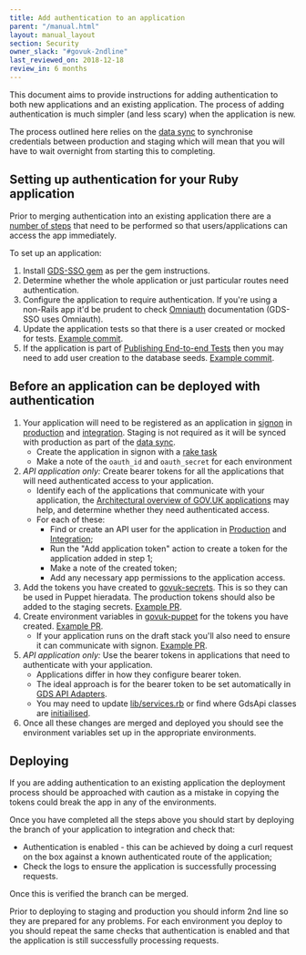 ```yaml
---
title: Add authentication to an application
parent: "/manual.html"
layout: manual_layout
section: Security
owner_slack: "#govuk-2ndline"
last_reviewed_on: 2018-12-18
review_in: 6 months
---
```


This document aims to provide instructions for adding authentication to both
new applications and an existing application. The process of adding
authentication is much simpler (and less scary) when the application is new.

The process outlined here relies on the [data sync][] to synchronise
credentials between production and staging which will mean that you will have
to wait overnight from starting this to completing.

## Setting up authentication for your Ruby application

Prior to merging authentication into an existing application there are a
[number of steps](#before-an-application-can-be-deployed-with-authentication)
that need to be performed so that users/applications can access the app
immediately.

To set up an application:

1. Install [GDS-SSO gem][gds-sso-gem] as per the gem instructions.
2. Determine whether the whole application or just particular routes need
   authentication.
3. Configure the application to require authentication. If you're using a
   non-Rails app it'd be prudent to check [Omniauth][] documentation (GDS-SSO
   uses Omniauth).
4. Update the application tests so that there is a user created or mocked for
   tests. [Example commit][gds-sso-test-user].
5. If the application is part of [Publishing End-to-end Tests][publishing-e2e]
   then you may need to add user creation to the database seeds.
   [Example commit][e2e-database-seeds].

## Before an application can be deployed with authentication

1. Your application will need to be registered as an application in
   [signon](../apps/signon.html) in [production][signon-production] and
   [integration][signon-integration]. Staging is not required as it will be
   synced with production as part of the [data sync][].
   - Create the application in signon with a [rake task][app-create-rake]
   - Make a note of the `oauth_id` and `oauth_secret` for each environment
2. *API application only:* Create bearer tokens for all the applications that will
   need authenticated access to your application.
   - Identify each of the applications that communicate with your application,
     the [Architectural overview of GOV.UK applications][arch-overview] may
     help, and determine whether they need authenticated access.
   - For each of these:
     - Find or create an API user for the application in
       [Production][api-user-production] and
       [Integration][api-user-integration];
     - Run the "Add application token" action to create a token for the
       application added in step 1;
     - Make a note of the created token;
     - Add any necessary app permissions to the application access.
3. Add the tokens you have created to [govuk-secrets][]. This is so they can
   be used in Puppet hieradata. The production tokens should also be added
   to the staging secrets. [Example PR][secrets-example-pr].
4. Create environment variables in [govuk-puppet][] for the tokens you have
   created. [Example PR][puppet-example-pr].
   - If your application runs on the draft stack you'll also need to ensure
     it can communicate with signon. [Example PR][draft-signon-example-pr].
5. *API application only:* Use the bearer tokens in applications that need to
   authenticate with your application.
   - Applications differ in how they configure bearer token.
   - The ideal approach is for the bearer token to be set automatically in
     [GDS API Adapters][gds-api-factory].
   - You may need to update [lib/services.rb][lib-services-example] or find
     where GdsApi classes are [initiailised][whitehall-rummager].
6. Once all these changes are merged and deployed you should see the
   environment variables set up in the appropriate environments.

## Deploying

If you are adding authentication to an existing application the deployment
process should be approached with caution as a mistake in copying the
tokens could break the app in any of the environments.

Once you have completed all the steps above you should start by deploying the
branch of your application to integration and check that:

- Authentication is enabled - this can be achieved by doing a curl request on
  the box against a known authenticated route of the application;
- Check the logs to ensure the application is successfully processing requests.

Once this is verified the branch can be merged.

Prior to deploying to staging and production you should inform 2nd line so they
are prepared for any problems. For each environment you deploy to you should
repeat the same checks that authentication is enabled and that the application
is still successfully processing requests.

[gds-sso-gem]: https://github.com/alphagov/gds-sso
[data sync]: https://github.com/alphagov/env-sync-and-backup
[Omniauth]: https://github.com/omniauth/omniauth
[gds-sso-test-user]: https://github.com/alphagov/content-store/pull/498/commits/f405ca84940efe9705ee48fc21f373dacc05da63
[publishing-e2e]: https://github.com/alphagov/publishing-e2e-tests
[e2e-database-seeds]: https://github.com/alphagov/content-store/pull/498/commits/cf41056f3cee446ef94043f3a3b074c71bcfa7d6
[signon-integration]: http://signon.integration.publishing.service.gov.uk
[signon-production]: http://signon.publishing.service.gov.uk
[app-create-rake]: https://github.com/alphagov/signon/blob/master/doc/usage.md#setup-rake-tasks
[arch-overview]: https://docs.publishing.service.gov.uk/manual/architecture.html
[api-user-production]: https://signon.publishing.service.gov.uk/api_users
[api-user-integration]: https://signon.integration.publishing.service.gov.uk/api_users
[govuk-secrets]: https://github.com/alphagov/govuk-secrets
[govuk-puppet]: https://github.com/alphagov/govuk-puppet
[secrets-example-pr]: https://github.com/alphagov/govuk-secrets/pull/517
[puppet-example-pr]: https://github.com/alphagov/govuk-puppet/pull/8426
[draft-signon-example-pr]: https://github.com/alphagov/govuk-puppet/pull/8439
[gds-api-factory]: https://github.com/alphagov/gds-api-adapters/pull/852
[lib-services-example]: https://github.com/alphagov/publisher/blob/008b79a902795aa25d102913e2f4f2fde1ac834b/app/lib/services.rb
[whitehall-rummager]: https://github.com/alphagov/whitehall/blob/7b5c5a086b89cb62ffba62b152a0a8dcfc10c8e6/config/initializers/rummager.rb

